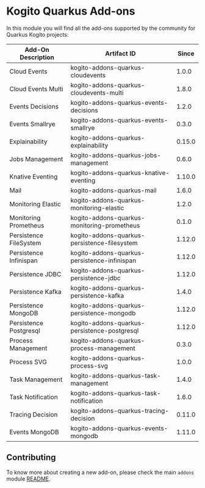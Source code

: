 # Kogito Quarkus Add-ons

In this module you will find all the add-ons supported by the community for Quarkus Kogito projects:

<!-- Please update this table in alphabetical order when creating a new add-on -->

| Add-On Description   | Artifact ID                        | Since                  |
|----------------------|------------------------------------|------------------|
| Cloud Events         | kogito-addons-quarkus-cloudevents  | 1.0.0 |
| Cloud Events Multi   | kogito-addons-quarkus-cloudevents-multi | 1.8.0 |
| Events Decisions     | kogito-addons-quarkus-events-decisions | 1.2.0 |
| Events Smallrye      | kogito-addons-quarkus-events-smallrye | 0.3.0 |
| Explainability       | kogito-addons-quarkus-explainability | 0.15.0 |
| Jobs Management      | kogito-addons-quarkus-jobs-management | 0.6.0 |
| Knative Eventing     | kogito-addons-quarkus-knative-eventing | 1.10.0 |
| Mail                 | kogito-addons-quarkus-mail | 1.6.0 |
| Monitoring Elastic   | kogito-addons-quarkus-monitoring-elastic | 1.2.0 |
| Monitoring Prometheus | kogito-addons-quarkus-monitoring-prometheus | 0.1.0 |
| Persistence FileSystem | kogito-addons-quarkus-persistence-filesystem | 1.12.0 |
| Persistence Infinispan | kogito-addons-quarkus-persistence-infinispan | 1.12.0  |
| Persistence JDBC       | kogito-addons-quarkus-persistence-jdbc       | 1.12.0  |
| Persistence Kafka       | kogito-addons-quarkus-persistence-kafka | 1.4.0 |
| Persistence MongoDB    | kogito-addons-quarkus-persistence-mongodb    | 1.12.0 |
| Persistence Postgresql | kogito-addons-quarkus-persistence-postgresql | 1.12.0  |
| Process Management      | kogito-addons-quarkus-process-management | 0.3.0 |
| Process SVG             | kogito-addons-quarkus-process-svg | 1.0.0 |
| Task Management         | kogito-addons-quarkus-task-management | 1.4.0 |
| Task Notification       | kogito-addons-quarkus-task-notification | 1.6.0 |
| Tracing Decision        | kogito-addons-quarkus-tracing-decision | 0.11.0 |
| Events MongoDB       | kogito-addons-quarkus-events-mongodb | 1.11.0 |

## Contributing

To know more about creating a new add-on, please check the main `addons` module [README](../../addons/README.md).

